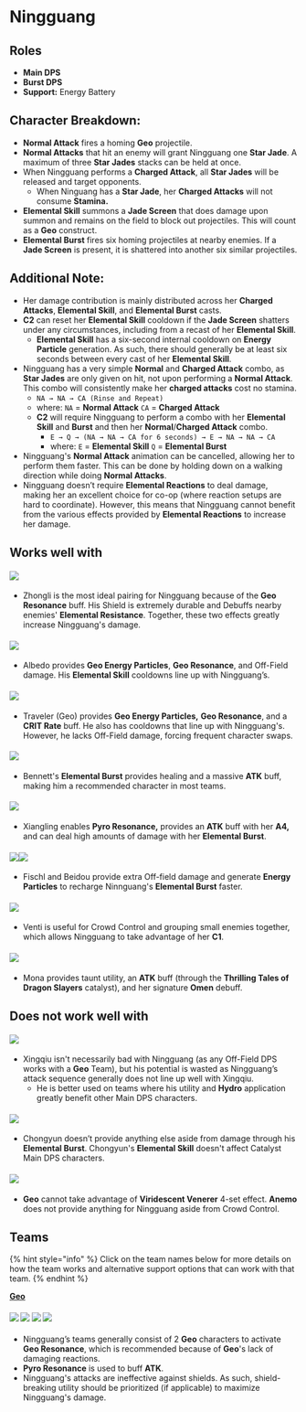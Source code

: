 # Ningguang

## Roles

* **Main DPS**
* **Burst DPS**
* **Support:** Energy Battery

## Character Breakdown:

* **Normal Attack** fires a homing **Geo** projectile.
* **Normal Attacks** that hit an enemy will grant Ningguang one **Star Jade**. A maximum of three **Star Jades** stacks can be held at once.
* When Ningguang performs a **Charged Attack**, all **Star Jades** will be released and target opponents.
  * When Ninguang has a **Star Jade**, her **Charged Attacks** will not consume **Stamina.**
* **Elemental Skill** summons a **Jade Screen** that does damage upon summon and remains on the field to block out projectiles. This will count as a **Geo** construct.
* **Elemental Burst** fires six homing projectiles at nearby enemies. If a **Jade Screen** is present, it is shattered into another six similar projectiles.

## Additional Note:

* Her damage contribution is mainly distributed across her **Charged Attacks**, **Elemental Skill**, and **Elemental Burst** casts.
* **C2** can reset her **Elemental Skill** cooldown if the **Jade Screen** shatters under any circumstances, including from a recast of her **Elemental Skill**.
  * **Elemental Skill** has a six-second internal cooldown on **Energy Particle** generation. As such, there should generally be at least six seconds between every cast of her **Elemental Skill**.
* Ningguang has a very simple **Normal** and **Charged Attack** combo, as **Star Jades** are only given on hit, not upon performing a **Normal Attack**. This combo will consistently make her **charged attacks** cost no stamina.
  * `NA → NA → CA (Rinse and Repeat)`
  * where: `NA`  = **Normal Attack** `CA` = **Charged Attack**
  * **C2** will require Ningguang to perform a combo with her **Elemental Skill** and **Burst** and then her **Normal**/**Charged Attack** combo.
    * `E → Q → (NA → NA → CA for 6 seconds) → E → NA → NA → CA`
    * where: `E` = **Elemental Skill** `Q` = **Elemental Burst**
* Ningguang's **Normal Attack** animation can be cancelled, allowing her to perform them faster. This can be done by holding down on a walking direction while doing **Normal Attacks**.
* Ningguang doesn’t require **Elemental Reactions** to deal damage, making her an excellent choice for co-op (where reaction setups are hard to coordinate). However, this means that Ningguang cannot benefit from the various effects provided by **Elemental Reactions** to increase her damage.

## Works well with

#### ![](../../.gitbook/assets/UI\_AvatarIcon\_Zhongli.png)

* Zhongli is the most ideal pairing for Ningguang because of the **Geo Resonance** buff. His Shield is extremely durable and Debuffs nearby enemies' **Elemental Resistance**. Together, these two effects greatly increase Ningguang's damage.

#### ![](../../.gitbook/assets/UI\_AvatarIcon\_Albedo.png)

* Albedo provides **Geo Energy Particles**, **Geo Resonance**, and Off-Field damage. His **Elemental Skill** cooldowns line up with Ningguang’s.

#### ![](../../.gitbook/assets/UI\_AvatarIcon\_Aether\_Geo.png)

* Traveler (Geo) provides **Geo Energy Particles,** **Geo Resonance**, and a **CRIT Rate** buff. He also has cooldowns that line up with Ningguang's. However, he lacks Off-Field damage, forcing frequent character swaps.

#### ![](../../.gitbook/assets/UI\_AvatarIcon\_Bennett.png)

* Bennett's **Elemental Burst** provides healing and a massive **ATK** buff, making him a recommended character in most teams.

#### ![](../../.gitbook/assets/UI\_AvatarIcon\_Xiangling.png)

* Xiangling enables **Pyro Resonance,** provides an **ATK** buff with her **A4,** and can deal high amounts of damage with her **Elemental Burst**.

#### ![](../../.gitbook/assets/UI\_AvatarIcon\_Beidou.png)![](../../.gitbook/assets/UI\_AvatarIcon\_Fischl.png)

* Fischl and Beidou provide extra Off-field damage and generate **Energy Particles** to recharge Ninnguang's **Elemental Burst** faster.

#### ![](../../.gitbook/assets/UI\_AvatarIcon\_Venti.png)

* Venti is useful for Crowd Control and grouping small enemies together, which allows Ningguang to take advantage of her **C1**.

#### ![](../../.gitbook/assets/UI\_AvatarIcon\_Mona.png)

* Mona provides taunt utility, an **ATK** buff (through the **Thrilling Tales of Dragon Slayers** catalyst), and her signature **Omen** debuff.

## Does not work well with

#### ![](../../.gitbook/assets/UI\_AvatarIcon\_Xingqiu.png)

* Xingqiu isn't necessarily bad with Ningguang (as any Off-Field DPS works with a **Geo** Team), but his potential is wasted as Ningguang’s attack sequence generally does not line up well with Xingqiu.
  * He is better used on teams where his utility and **Hydro** application greatly benefit other Main DPS characters.

#### ![](../../.gitbook/assets/UI\_AvatarIcon\_Chongyun.png)

* Chongyun doesn’t provide anything else aside from damage through his **Elemental Burst**. Chongyun's **Elemental Skill** doesn't affect Catalyst Main DPS characters.

#### ![](../../.gitbook/assets/Element\_Anemo.webp)

* **Geo** cannot take advantage of **Viridescent Venerer** 4-set effect. **Anemo** does not provide anything for Ningguang aside from Crowd Control.

## Teams

{% hint style="info" %}
Click on the team names below for more details on how the team works and alternative support options that can work with that team.
{% endhint %}

[**Geo**](../../teams/geo.md)

#### ![](../../.gitbook/assets/UI\_AvatarIcon\_Ningguang.png) ![](../../.gitbook/assets/UI\_AvatarIcon\_Zhongli.png) ![](../../.gitbook/assets/UI\_AvatarIcon\_Xiangling.png) ![](../../.gitbook/assets/UI\_AvatarIcon\_Bennett.png)

* Ningguang’s teams generally consist of 2 **Geo** characters to activate **Geo Resonance**, which is recommended because of **Geo**'s lack of damaging reactions.
* **Pyro Resonance** is used to buff **ATK**.
* Ningguang's attacks are ineffective against shields. As such, shield-breaking utility should be prioritized (if applicable) to maximize Ningguang's damage.
